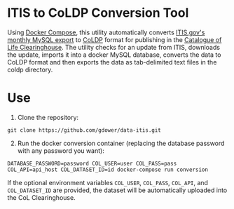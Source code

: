 # ITIS to CoLDP Conversion Tool

Using [Docker Compose](https://docs.docker.com/compose/), this utility automatically converts [ITIS.gov's monthly MySQL export](https://www.itis.gov/downloads/index.html) to [CoLDP](https://github.com/CatalogueOfLife/coldp) format for publishing in the [Catalogue of Life Clearinghouse](https://data.catalogue.life). The utility checks for an update from ITIS, downloads the update, imports it into a docker MySQL database, converts the data to CoLDP format and then exports the data as tab-delimited text files in the coldp directory.

# Use

1) Clone the repository:

```
git clone https://github.com/gdower/data-itis.git
```

2) Run the docker conversion container (replacing the database password with any password you want):

```
DATABASE_PASSWORD=password COL_USER=user COL_PASS=pass COL_API=api_host COL_DATASET_ID=id docker-compose run conversion
```

If the optional environment variables `COL_USER`, `COL_PASS`, `COL_API`, and `COL_DATASET_ID` are provided, the dataset will be automatically uploaded into the CoL Clearinghouse.

